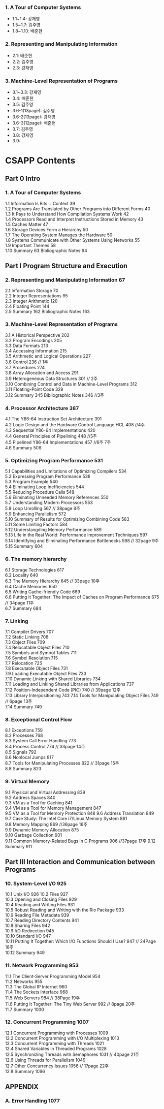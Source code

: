 ### 1. A Tour of Computer Systems
* 1.1\~1.4: 강재영
* 1.5\~1.7: 김주영
* 1.8\~1.10: 배준현
  
### 2. Representing and Manipulating Information
* 2.1: 배준현
* 2.2: 김주영
* 2.3: 강재영  
  
### 3. Machine-Level Representation of Programs  
* 3.1\~3.3: 강재영
* 3.4: 배준현
* 3.5: 김주영  
* 3.6-1(13page): 김주영  
* 3.6-2(13page): 강재영  
* 3.6-3(12page): 배준현  
* 3.7: 김주영
* 3.8: 강재영
* 3.9:   


  
# CSAPP Contents  
## Part 0 Intro  
### 1. A Tour of Computer Systems 
1.1 Information Is Bits + Context 39  
1.2 Programs Are Translated by Other Programs into Different Forms 40  
1.3 It Pays to Understand How Compilation Systems Work 42  
1.4 Processors Read and Interpret Instructions Stored in Memory 43  
1.5 Caches Matter 47  
1.6 Storage Devices Form a Hierarchy 50  
1.7 The Operating System Manages the Hardware 50  
1.8 Systems Communicate with Other Systems Using Networks 55  
1.9 Important Themes 58  
1.10 Summary 63 Bibliographic Notes 64  
  
  
## Part I Program Structure and Execution  
### 2. Representing and Manipulating Information 67  
2.1 Information Storage 70  
2.2 Integer Representations 95  
2.3 Integer Arithmetic 120  
2.4 Floating Point 144   
2.5 Summary 162 Bibliographic Notes 163  
  
  
### 3. Machine-Level Representation of Programs  
3.1 A Historical Perspective 202  
3.2 Program Encodings 205  
3.3 Data Formats 213  
3.4 Accessing Information 215  
3.5 Arithmetic and Logical Operations 227  
3.6 Control 236                                                 // 1주  
3.7 Procedures 274  
3.8 Array Allocation and Access 291  
3.9 Heterogeneous Data Structures 301                           // 2주   
3.10 Combining Control and Data in Machine-Level Programs 312  
3.11 Floating-Point Code 329  
3.12 Summary 345 Bibliographic Notes 346                        //3주  

### 4. Processor Architecture 387  
4.1 The Y86-64 Instruction Set Architecture 391  
4.2 Logic Design and the Hardware Control Language HCL 408      //4주  
4.3 Sequential Y86-64 Implementations 420  
4.4 General Principles of Pipelining 448                        //5주  
4.5 Pipelined Y86-64 Implementations 457                        //6주 7주  
4.6 Summary 506  
  
   
### 5. Optimizing Program Performance 531  
5.1 Capabilities and Limitations of Optimizing Compilers 534  
5.2 Expressing Program Performance 538  
5.3 Program Example 540  
5.4 Eliminating Loop Inefficiencies 544  
5.5 Reducing Procedure Calls 548  
5.6 Eliminating Unneeded Memory References 550  
5.7 Understanding Modern Processors 553               
5.8 Loop Unrolling 567                                                        // 38page 8주  
5.9 Enhancing Parallelism 572    
5.10 Summary of Results for Optimizing Combining Code 583  
5.11 Some Limiting Factors 584  
5.12 Understangding Memory Performance 589  
5.13 Life in the Real World: Performance Improvement Techniques 597    
5.14 Identifying and Eliminating Performance Bottlenecks 598                  // 32page 9주  
5.15 Summary 604    
  
    
### 6. The memory hierarchy    
6.1 Storage Technologies 617  
6.2 Locality 640   
6.3 The Memory Hierarchy 645                                                  // 33page 10주    
6.4 Cache Memories 650  
6.5 Writing Cache-friendly Code 669  
6.6 Putting It Together: The Impact of Caches on Program Performance 675      // 34page 11주  
6.7 Summary 684  
  
    
### 7. Linking   
7.1 Compiler Drivers 707  
7.2 Static Linking 708  
7.3 Object Files 709  
7.4 Relocatable Object Files 710  
7.5 Symbols and Symbol Tables 711  
7.6 Symbol Resolution 715  
7.7 Relocation 725  
7.8 Executable Object Files 731   
7.9 Loading Executable Object Files 733  
7.10 Dynamic Linking with Shared Libraries 734  
7.11 Loading and Linking Shared Libraries from Applications 737  
7.12 Position-Independent Code (PIC) 740                                  // 39page 12주  
7.13 Library Interpositioning 743 
7.14 Tools for Manipulating Object Files 749                              // 6page 13주  
7.14 Summary 749  
  
   
### 8. Exceptional Control Flow  
8.1 Exceptions 759  
8.2 Processes 768  
8.3 System Call Error Handling 773  
8.4 Process Control 774                                               // 33page 14주  
8.5 Signals 792  
8.6 Nonlocal Jumps 817  
8.7 Tools for Manipulating Processes 822                              // 31page 15주  
8.8 Summary 823   
  
  
### 9. Virtual Memory    
9.1 Physical and Virtual Addressing 839                    
9.2 Address Spaces 840  
9.3 VM as a Tool for Caching 841  
9.4 VM as a Tool for Memory Management 847  
9.5 VM as a Tool for Memory Protection 848 
9.6 Address Translation 849   
9.7 Case Study: The Intel Core i7/Linux Memory System 861  
9.8 Memory Mapping 869                                               //36page 16주  
9.9 Dynamic Memory Allocation 875  
9.10 Garbage Collection 901  
9.11 Common Memory-Related Bugs in C Programs 906                    //37page 17주
9.12 Summary 911  
  
    
## Part III Interaction and Communication between Programs  
### 10. System-Level I/O 925  
10.1 Unix I/O 926
10.2 Files 927  
10.3 Opening and Closing Files 929  
10.4 Reading and Writing Files 931  
10.5 Robust Reading and Writing with the Rio Package 933    
10.6 Reading File Metadata 939  
10.7 Reading Directory Contents 941  
10.8 Sharing Files 942   
10.9 I/O Redirection 945  
10.10 Standard I/O 947  
10.11 Putting It Together: Which I/O Functions Should I Use? 947   // 24Page 18주  
10.12 Summary 949  
  
  
### 11. Network Programming 953    
11.1 The Client-Server Programming Model 954  
11.2 Networks 955  
11.3 The Global IP Internet 960  
11.4 The Sockets Interface 968  
11.5 Web Servers 984                                                     // 38Page 19주  
11.6 Putting It Together: The Tiny Web Server 992                       // 8page 20주  
11.7 Summary 1000  
  
  
### 12. Concurrent Programming 1007  
12.1 Concurrent Programming with Processes 1009  
12.2 Concurrent Programming with I/O Multiplexing 1013  
12.3 Concurrent Programming with Threads 1021  
12.4 Shared Variables in Threaded Programs 1028  
12.5 Synchronizing Threads with Semaphores 1031                      //  40page 21주  
12.6 Using Threads for Parallelism 1049  
12.7 Other Concurrency Issues 1056                                   // 17page 22주  
12.8 Summary 1066  
  
## APPENDIX
### A. Error Handling 1077


